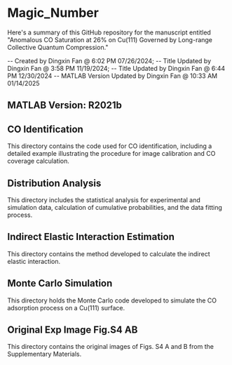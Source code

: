 # Magic_Number
Here's a summary of this GitHub repository for the manuscript entitled "Anomalous CO Saturation at 26% on Cu(111) Governed by Long-range Collective Quantum Compression."

-- Created by Dingxin Fan @ 6:02 PM 07/26/2024;
-- Title Updated by Dingxin Fan @ 3:58 PM 11/19/2024;
-- Title Updated by Dingxin Fan @ 6:44 PM 12/30/2024
-- MATLAB Version Updated by Dingxin Fan @ 10:33 AM 01/14/2025

## MATLAB Version: R2021b

## CO Identification
This directory contains the code used for CO identification, including a detailed example illustrating the procedure for image calibration and CO coverage calculation.

## Distribution Analysis
This directory includes the statistical analysis for experimental and simulation data, calculation of cumulative probabilities, and the data fitting process.

## Indirect Elastic Interaction Estimation
This directory contains the method developed to calculate the indirect elastic interaction.

## Monte Carlo Simulation
This directory holds the Monte Carlo code developed to simulate the CO adsorption process on a Cu(111) surface.

## Original Exp Image Fig.S4 AB
This directory contains the original images of Figs. S4 A and B from the Supplementary Materials.
